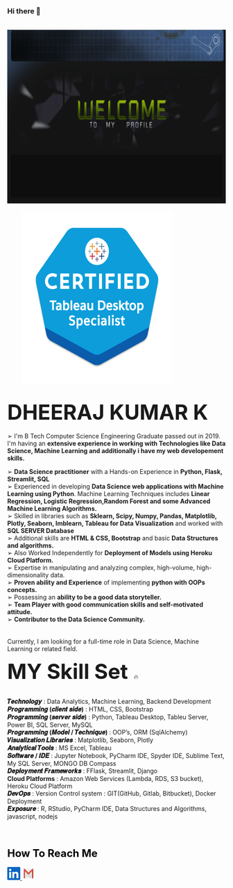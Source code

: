 ### Hi there 👋

&nbsp;&nbsp;<img src="https://github.com/DheerajKumar97/DheerajKumar97/blob/master/cvr1.gif" height="400" width=900>

&emsp;&emsp; [<img src="https://github.com/DheerajKumar97/DheerajKumar97/blob/master/TDS%20Image.png" height="400" width=350>](https://www.credly.com/badges/39cb7a53-aead-4007-af98-f068777a6fd6/public_url)

<!--

Here are some ideas to get you started:

- 🔭 I’m currently 
- 🌱 I’m currently learning ...
- 👯 I’m looking to collaborate on ...
- 🤔 I’m looking for help with ...
- 💬 Ask me about ...
- 📫 How to reach me: ...
- 😄 Pronouns: ...
- ⚡ Fun fact: ...
-->
<br>
<html><font size="25"><b>DHEERAJ KUMAR K</b> </font></html>
<br><br>
➢ I'm B Tech Computer Science Engineering Graduate passed out in 2019. I'm having an <b>extensive experience in working with Technologies like Data Science, Machine Learning and additionally i have my web developement skills.</b>

➢ <b>Data Science practitioner</b> with a Hands-on Experience in <b>Python, Flask, Streamlit, SQL</b>
<br>
➢ Experienced in developing <b>Data Science web applications with Machine Learning using Python</b>. Machine Learning Techniques includes <b>Linear Regression, Logistic Regression,Random Forest and some Advanced Machine Learning Algorithms.</b>
<br>
➢ Skilled in libraries such as <b>Sklearn, Scipy, Numpy, Pandas, Matplotlib, Plotly, Seaborn, Imblearn, Tableau for Data Visualization</b> and worked with <b>SQL SERVER Database</b>
<br>
➢ Additional skills are <b>HTML & CSS, Bootstrap</b> and basic <b>Data Structures and algorithms.</b>
<br>
➢ Also Worked Independently for <b>Deployment of Models using Heroku Cloud Platform.</b>
<br>
➢ Expertise in manipulating and analyzing complex, high-volume, high-dimensionality data.
<br>
➢ <b>Proven ability and Experience</b> of implementing <b>python with OOPs concepts.</b>
<br>
➢ Possessing an <b>ability to be a good data storyteller.</b>
<br>
➢ <b>Team Player with good communication skills and self-motivated attitude.</b>
<br>
➢ <b>Contributor to the Data Science Community.</b>
<br><br><br>
Currently, I am looking for a full-time role in Data Science, Machine Learning or related field.

<html><font size="15"><b>MY Skill Set</b> </font></html>🔥
<br><br>

<b>𝑻𝒆𝒄𝒉𝒏𝒐𝒍𝒐𝒈𝒚</b>                            : Data Analytics, Machine Learning, Backend Development
<br>
<b>𝑷𝒓𝒐𝒈𝒓𝒂𝒎𝒎𝒊𝒏𝒈 (𝒄𝒍𝒊𝒆𝒏𝒕 𝒔𝒊𝒅𝒆)</b>            : HTML, CSS, Bootstrap
<br>
<b>𝑷𝒓𝒐𝒈𝒓𝒂𝒎𝒎𝒊𝒏𝒈 (𝒔𝒆𝒓𝒗𝒆𝒓 𝒔𝒊𝒅𝒆)</b>           : Python, Tableau Desktop, Tableu Server, Power BI, SQL Server, MySQL
<br>
<b>𝑷𝒓𝒐𝒈𝒓𝒂𝒎𝒎𝒊𝒏𝒈 (𝑴𝒐𝒅𝒆𝒍 / 𝑻𝒆𝒄𝒉𝒏𝒊𝒒𝒖𝒆) </b>   : OOP’s, ORM (SqlAlchemy)
<br>
<b>𝑽𝒊𝒔𝒖𝒂𝒍𝒊𝒛𝒂𝒕𝒊𝒐𝒏 𝑳𝒊𝒃𝒓𝒂𝒓𝒊𝒆𝒔</b>                : Matplotlib, Seaborn, Plotly 
<br>
<b>𝑨𝒏𝒂𝒍𝒚𝒕𝒊𝒄𝒂𝒍 𝑻𝒐𝒐𝒍𝒔</b>                       : MS Excel, Tableau 
<br>
<b>𝑺𝒐𝒇𝒕𝒘𝒂𝒓𝒆 / 𝑰𝑫𝑬</b>                        : Jupyter Notebook, PyCharm IDE, Spyder IDE, Sublime Text, My SQL Server, MONGO DB Compass
<br>
<b>𝑫𝒆𝒑𝒍𝒐𝒚𝒎𝒆𝒏𝒕 𝑭𝒓𝒂𝒎𝒆𝒘𝒐𝒓𝒌𝒔</b>               : FFlask, Streamlit, Django
<br>
<b>Cloud Platforms</b>                       : Amazon Web Services (Lambda, RDS, S3 bucket), Heroku Cloud Platform 
<br>
<b>𝑫𝒆𝒗𝑶𝒑𝒔</b>                               : Version Control system : GIT(GitHub, Gitlab, Bitbucket), Docker  Deployment
<br>
<b>𝑬𝒙𝒑𝒐𝒔𝒖𝒓𝒆 </b>                             : R, RStudio, PyCharm IDE, Data Structures and Algorithms, javascript, nodejs
<br>
<!--
<br><br>
![Alt Text](https://github.com/DheerajKumar97/DheerajKumar97/blob/master/res%20gif.gif)
-->
<br><br>
<html><font color="black" size="5"><b>How To Reach Me</b></font></html>
<br><br>
<a href="https://www.linkedin.com/in/dheerajkumar1997/">
    <img src="https://github.com/DheerajKumar97/DheerajKumar97/blob/master/link.jpg" height="30" width=30 />
</a>
<a href="mailto:engineerdheeraj97@gmail.com? me@mysite.com&bcc=&subject=Hello%20Mr.Dheeraj Kumar K"">
    <img src="https://github.com/DheerajKumar97/DheerajKumar97/blob/master/gmail.jpg" height="30" width=30 />
</a>
